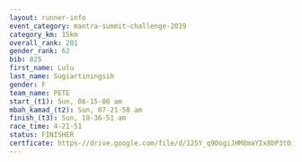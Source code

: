 ```yaml
---
layout: runner-info 
event_category: mantra-summit-challenge-2019 
category_km: 15km 
overall_rank: 201
gender_rank: 62
bib: 825
first_name: Lulu
last_name: Sugiartiningsih
gender: F
team_name: PETE
start_(t1): Sun, 06-15-00 am
mbah_kamad_(t2): Sun, 07-21-58 am
finish_(t3): Sun, 10-36-51 am
race_time: 4-21-51
status: FINISHER
certficate: https-//drive.google.com/file/d/125Y_q90ogiJHM8maYIx8bP3tOiLeEgJT/view?usp=sharing
---
```

